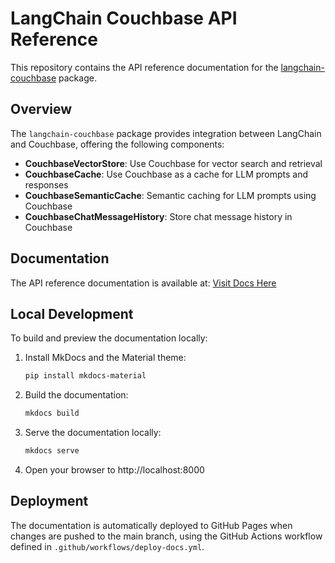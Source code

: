 # LangChain Couchbase API Reference

This repository contains the API reference documentation for the [langchain-couchbase](https://github.com/Couchbase-Ecosystem/langchain-couchbase/) package.

## Overview

The `langchain-couchbase` package provides integration between LangChain and Couchbase, offering the following components:

- **CouchbaseVectorStore**: Use Couchbase for vector search and retrieval
- **CouchbaseCache**: Use Couchbase as a cache for LLM prompts and responses
- **CouchbaseSemanticCache**: Semantic caching for LLM prompts using Couchbase
- **CouchbaseChatMessageHistory**: Store chat message history in Couchbase

## Documentation

The API reference documentation is available at: [Visit Docs Here](https://couchbase-examples.github.io/langchain-couchbase-api-reference/)

## Local Development

To build and preview the documentation locally:

1. Install MkDocs and the Material theme:
   ```bash
   pip install mkdocs-material
   ```

2. Build the documentation:
   ```bash
   mkdocs build
   ```

3. Serve the documentation locally:
   ```bash
   mkdocs serve
   ```

3. Open your browser to http://localhost:8000

## Deployment

The documentation is automatically deployed to GitHub Pages when changes are pushed to the main branch, using the GitHub Actions workflow defined in `.github/workflows/deploy-docs.yml`.
